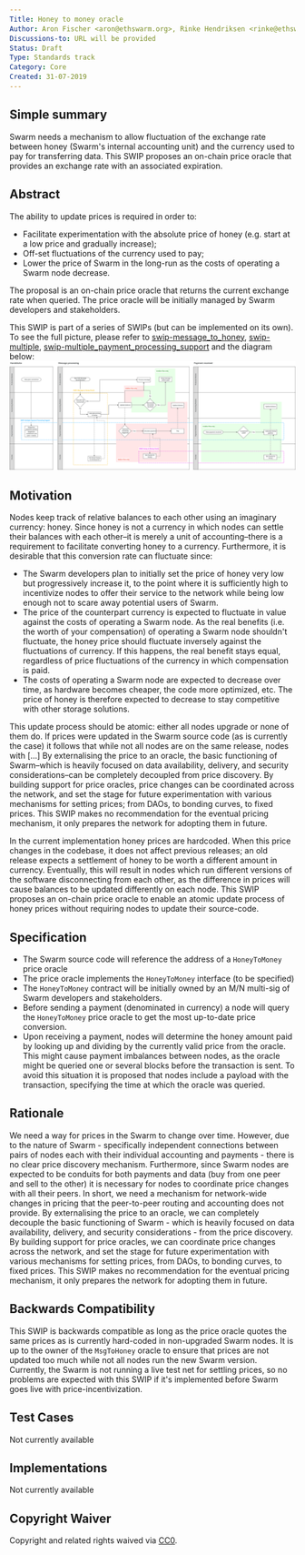 ```yaml
---
Title: Honey to money oracle
Author: Aron Fischer <aron@ethswarm.org>, Rinke Hendriksen <rinke@ethswarm.org>, Vojtech Simetka <vojtech@iovlabs.org>
Discussions-to: URL will be provided
Status: Draft
Type: Standards track
Category: Core
Created: 31-07-2019
---
```


## Simple summary 
Swarm needs a mechanism to allow fluctuation of the exchange rate between honey (Swarm's internal accounting unit) and the currency used to pay for transferring data. This SWIP proposes an on-chain price oracle that provides an exchange rate with an associated expiration.

## Abstract 
The ability to update prices is required in order to:
* Facilitate experimentation with the absolute price of honey (e.g. start at a low price and gradually increase);
* Off-set fluctuations of the currency used to pay;
* Lower the price of Swarm in the long-run as the costs of operating a Swarm node decrease.

The proposal is an on-chain price oracle that returns the current exchange rate when queried. The price oracle will be initially managed by Swarm developers and stakeholders.

This SWIP is part of a series of SWIPs (but can be implemented on its own). To see the full picture, please refer to [swip-message_to_honey](./swip-message_to_honey.md), [swip-multiple](./swip-honey_to_money.md), [swip-multiple_payment_processing_support](./swip-multiple_payment_processing_support.md) and the diagram below:
![SWIP_Diagrams.svg](./../assets/swip-honey_to_money/SWIP_Diagrams.svg)

## Motivation
Nodes keep track of relative balances to each other using an imaginary currency: honey. Since honey is not a currency in which nodes can settle their balances with each other–it is merely a unit of accounting–there is a requirement to facilitate converting honey to a currency. Furthermore, it is desirable that this conversion rate can fluctuate since:

* The Swarm developers plan to initially set the price of honey very low but progressively increase it, to the point where it is sufficiently high to incentivize nodes to offer their service to the network while being low enough not to scare away potential users of Swarm. 
* The price of the counterpart currency is expected to fluctuate in value against the costs of operating a Swarm node. As the real benefits (i.e. the worth of your compensation) of operating a Swarm node shouldn't fluctuate, the honey price should fluctuate inversely against the fluctuations of currency. If this happens, the real benefit stays equal, regardless of price fluctuations of the currency in which compensation is paid. 
* The costs of operating a Swarm node are expected to decrease over time, as hardware becomes cheaper, the code more optimized, etc. The price of honey is therefore expected to decrease to stay competitive with other storage solutions. 

This update process should be atomic: either all nodes upgrade or none of them do. If prices were updated in the Swarm source code (as is currently the case) it follows that while not all nodes are on the same release, nodes with [...] By externalising the price to an oracle, the basic functioning of Swarm–which is heavily focused on data availability, delivery, and security considerations–can be completely decoupled from price discovery. By building support for price oracles, price changes can be coordinated across the network, and set the stage for future experimentation with various mechanisms for setting prices; from DAOs, to bonding curves, to fixed prices. This SWIP makes no recommendation for the eventual pricing mechanism, it only prepares the network for adopting them in future.

In the current implementation honey prices are hardcoded. When this price changes in the codebase, it does not affect previous releases; an old release expects a settlement of honey to be worth a different amount in currency. Eventually, this will result in nodes which run different versions of the software disconnecting from each other, as the difference in prices will cause balances to be updated differently on each node. This SWIP proposes an on-chain price oracle to enable an atomic update process of honey prices without requiring nodes to update their source-code.

## Specification
* The Swarm source code will reference the address of a `HoneyToMoney` price oracle
* The price oracle implements the `HoneyToMoney` interface (to be specified) 
* The `HoneyToMoney` contract will be initially owned by an M/N multi-sig of Swarm developers and stakeholders.
* Before sending a payment (denominated in currency) a node will query the `HoneyToMoney` price oracle to get the most up-to-date price conversion. 
* Upon receiving a payment, nodes will determine the honey amount paid by looking up and dividing by the currently valid price from the oracle. This might cause payment imbalances between nodes, as the oracle might be queried one or several blocks before the transaction is sent. To avoid this situation it is proposed that nodes include a payload with the transaction, specifying the time at which the oracle was queried.

## Rationale
We need a way for prices in the Swarm to change over time. However, due to the nature of Swarm - specifically independent connections between pairs of nodes each with their individual accounting and payments - there is no clear price discovery mechanism. Furthermore, since Swarm nodes are expected to be conduits for both payments and data (buy from one peer and sell to the other) it is necessary for nodes to coordinate price changes with all their peers. In short, we need a mechanism for network-wide changes in pricing that the peer-to-peer routing and accounting does not provide.
By externalising the price to an oracle, we can completely decouple the basic functioning of Swarm - which is heavily focused on data availability, delivery, and security considerations - from the price discovery. By building support for price oracles, we can coordinate price changes across the network, and set the stage for future experimentation with various mechanisms for setting prices, from DAOs, to bonding curves, to fixed prices. This SWIP makes no recommendation for the eventual pricing mechanism, it only prepares the network for adopting them in future.

## Backwards Compatibility 
This SWIP is backwards compatible as long as the price oracle quotes the same prices as is currently hard-coded in non-upgraded Swarm nodes. It is up to the owner of the `MsgToHoney` oracle to ensure that prices are not updated too much while not all nodes run the new Swarm version. Currently, the Swarm is not running a live test net for settling prices, so no problems are expected with this SWIP if it's implemented before Swarm goes live with price-incentivization. 

## Test Cases
Not currently available

## Implementations 
Not currently available

## Copyright Waiver
 Copyright and related rights waived via [CC0](https://creativecommons.org/publicdomain/zero/1.0/).
